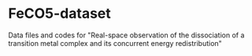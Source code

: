 # FeCO5-dataset
Data files and codes for "Real-space observation of the dissociation of a transition metal complex and its concurrent energy redistribution"
